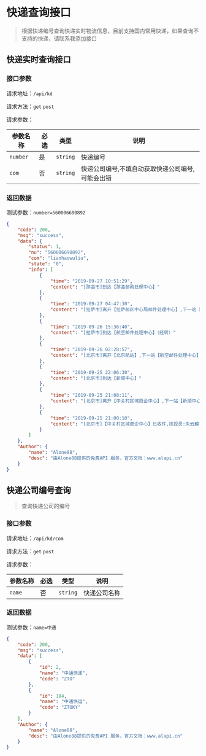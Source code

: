 # 快递查询接口

> 根据快递编号查询快递实时物流信息，目前支持国内常用快递，如果查询不支持的快递，请联系我添加接口


## 快递实时查询接口
### 接口参数

请求地址：`/api/kd`

请求方法：`get`  `post`

请求参数：

| 参数名称 | 必选 | 类型   | 说明     |
| -------- | ---- | ------ | -------- |
| `number` | 是   | `string` | 快递编号 |
| `com` |否|`string`|快递公司编号,不填自动获取快递公司编号,可能会出错|


### 返回数据

测试参数：`number=560006690892`

```json
{
    "code": 200,
    "msg": "success",
    "data": {
        "status": 1,
        "nu": "560006690892",
        "com": "lianhaowuliu",
        "state": "0",
        "info": [
            {
                "time": "2019-09-27 10:51:29",
                "content": "[那曲市]到达【那曲邮政处理中心】"
            },
            {
                "time": "2019-09-27 04:47:30",
                "content": "[拉萨市]离开【拉萨邮区中心局邮件处理中心】,下一站【那曲邮政处理中心】（经转）"
            },
            {
                "time": "2019-09-26 15:36:40",
                "content": "[拉萨市]到达【航空邮件处理中心】（经转）"
            },
            {
                "time": "2019-09-26 02:28:57",
                "content": "[北京市]离开【北京航站】,下一站【航空邮件处理中心】"
            },
            {
                "time": "2019-09-25 22:06:30",
                "content": "[北京市]到达【新顺中心】"
            },
            {
                "time": "2019-09-25 21:08:11",
                "content": "[北京市]离开【中关村区域商企中心】,下一站【新顺中心】"
            },
            {
                "time": "2019-09-25 21:00:10",
                "content": "[北京市]【中关村区域商企中心】已收件,揽投员:朱云麟,电话:18519361874"
            }
        ]
    },
    "Author": {
        "name": "Alone88",
        "desc": "由Alone88提供的免费API 服务，官方文档：www.alapi.cn"
    }
}
```

## 快递公司编号查询

> 查询快递公司的编号

### 接口参数

请求地址：`/api/kd/com`

请求方法：`get`  `post`

请求参数：

| 参数名称 | 必选 | 类型   | 说明     |
| -------- | ---- | ------ | -------- |
| `name` | 否   | `string` | 快递公司名称 |


### 返回数据
测试参数：`name=中通`

```json
{
    "code": 200,
    "msg": "success",
    "data": [
        {
            "id": 2,
            "name": "中通快递",
            "code": "ZTO"
        },
        {
            "id": 184,
            "name": "中通快运",
            "code": "ZTOKY"
        }
    ],
    "Author": {
        "name": "Alone88",
        "desc": "由Alone88提供的免费API 服务，官方文档：www.alapi.cn"
    }
}
```